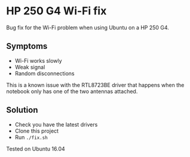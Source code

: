 # HP 250 G4 Wi-Fi fix
Bug fix for the Wi-Fi problem when using Ubuntu on a HP 250 G4. 

## Symptoms
* Wi-Fi works slowly
* Weak signal
* Random disconnections

This is a known issue with the RTL8723BE driver that happens when the notebook only has one of the two antennas attached.

## Solution
* Check you have the latest drivers
* Clone this project
* Run `./fix.sh`

Tested on Ubuntu 16.04

